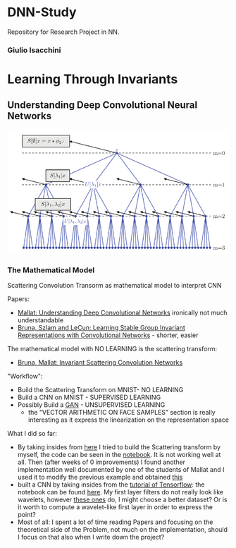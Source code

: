 # DNN-Study

Repository for Research Project in NN.
### Giulio Isacchini
# Learning Through Invariants
## Understanding Deep Convolutional Neural Networks
<div align="center">
 <img src="https://raw.githubusercontent.com/giulioisac/DNN-Study/master/ScatteringTransform.png" >
</div>

### The Mathematical Model

Scattering Convolution Transorm as mathematical model to interpret CNN

Papers:

- [Mallat: Understanding Deep Convolutional Networks](https://arxiv.org/pdf/1601.04920v1.pdf) ironically not much understandable
- [Bruna, Szlam and LeCun: Learning Stable Group Invariant Representations
with Convolutional Networks](https://arxiv.org/pdf/1301.3537v1.pdf) - shorter, easier

The mathematical model with  NO LEARNING is the scattering transform:
- [Bruna, Mallat: Invariant Scattering Convolution Networks](https://arxiv.org/pdf/1203.1513.pdf)

"Workflow":
- Build the Scattering Transform on MNIST- NO LEARNING
- Build a CNN on MNIST - SUPERVISED LEARNING
- Possibly Build a [GAN](https://arxiv.org/pdf/1511.06434.pdf) - UNSUPERVISED LEARNING
	- the "VECTOR ARITHMETIC ON FACE SAMPLES" section is really interesting as it express the linearization on the representation space

What I did so far:
- By taking insides from [here](https://07306847857070430948.googlegroups.com/attach/19204cc059e291/gabor_vs_scattering_fortexture_classif.html?part=0.1&view=1&vt=ANaJVrGrgRkwAqsNBqU4f7GRBwVrRCpnTDm__VktUJEF5o_1NaHtr5yUxGBB9M6UVrIav8m5MKMW-e7rUzb02aDy7kaBQKJ0Ev-Dfl_PlBUy8bndD1wbI9k) I tried to build the Scattering transform by myself, the code can be seen in the [notebook](ScatteringTransformMNIST.ipynb). It is not working well at all. Then (after weeks of 0 improvements) I found another implementation well documented by one of the students of Mallat and I used it to modify the previous example and obtained [this](ScatteringTransformMNIST-NEW.ipynb)
- built a CNN by taking insides from the [tutorial of Tensorflow](https://www.tensorflow.org/get_started/mnist/pros): the notebook can be found [here](DNN-MNIST.ipynb). My first layer filters do not really look like wavelets, however [these ones](https://www.cs.nyu.edu/%7Efergus/papers/zeilerECCV2014.pdf) do, I might choose a better dataset? Or is it worth to compute a wavelet-like first layer in order to express the point?
- Most of all: I spent a lot of time reading Papers and focusing on the theoretical side of the Problem, not much on the implementation, should I focus on that also when I write down the project?

